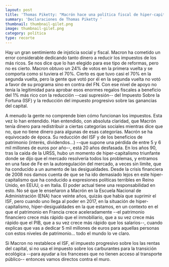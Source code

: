 ```yaml
---
layout: post
title: 'Thomas Piketty: "Macrón hace una política fiscal de hiper-capitalismo de los 90"'
summary: 'Declaraciones de Thomas Piketty '
thumbnail: thumbnail-gilet.png
image: thumbnail-gilet.png
category: política
type: recorte
---
```


Hay un gran sentimiento de injsticia social y fiscal. Macron ha cometido un error considerable dedicando tanto dinero a reducir los impuestos de los más ricos.
Se nos dice que lo han elegido para ese tipo de reformas, pero no es cierto. Macron obtuvo un 24% de votos en la primera vuelta y se comporta como si tuviera el 70%. Cierto es que tuvo casi el 70% en la segunda vuelta, pero la gente que votó por él en la segunda vuelta no votó a favor de su programa sino en contra del FN. Con ese nivel de apoyo no tenía la legitimidad para aprobar esos enormes regalos fiscales a beneficio del 1% más rico con la reducción --casi supresión-- del Impuesto Sobre la Fortuna (ISF) y la reducción del impuesto progresivo sobre las ganancias del capital.

A menudo la gente no comprende bien cómo funcionan los impuestos. Esta vez lo han entendido. Han entendido, con absoluta claridad, que Macrón tenía dinero para redistribuir a ciertas categorías sociales mientras dice que no, que no tiene dinero para algunas de esas categorías. Macrón se ha equivocado de época. Su reducción del ISF y de los beneficios de patrimonio (interés, dividendos...) --que supone una pérdida de entre 5 y 6 mil millones de euros por año--, está 20 años desfasada. En los años 90, tras la caída de la URSS, hubo un momento de hiper-capitalismo triunfante donde se dijo que el mercado resolvería todos los problemas, y entramos en una fase de Fe en la autoregulación del mercado, a veces sin límite, que ha conducido a un aumento de las desigualdades. Desde la crisis financiera de 2008 nos damos cuenta de que se ha ido demasiado lejos en este hiper-capitalismo que ha conducido a expresiones políticas terribles en Reino Unido, en EEUU, o en Italia. El poder actual tiene una responsabilidad en esto. No sé que le enseñaron a Macrón en la Escuela Nacional de Administración (ENA) hace veinte años, quizás que había que suprimir el ISF, pero cuando uno llega al poder en 2017, en la situación de hiper-capitalismo, hiper-desigualdades en la que estamos, en un contexto en el que el patrimonio en Francia crece aceleradamente --el patrimonio financiero crece más rápido que el inmobiliario, que a su vez crece más rápido que el PIB, que a su vez crece más rápido que los salarios--, cuando explicas que vas a dedicar 5 mil millones de euros para aquellas personas con estos niveles de patrimonio... todo el mundo lo ve claro. 

Si Macron no restablece el ISF, el impuesto progresivo sobre los las rentas del capital, si no usa el impuesto sobre los carburantes para la transición ecológica --para ayudar a los franceses que no tienen acceso al transporte público-- entonces vamos directos contra el muro.
